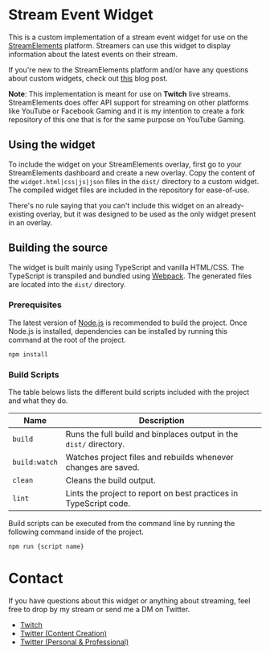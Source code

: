 # Stream Event Widget

This is a custom implementation of a stream event widget for use on the [StreamElements](https://streamelements.com) platform. Streamers can use this widget to display information about the latest events on their stream.

If you're new to the StreamElements platform and/or have any questions about custom widgets, check out [this](https://blog.streamelements.com/how-can-you-become-a-code-guru-87071f223e1b) blog post.

**Note**: This implementation is meant for use on **Twitch** live streams. StreamElements does offer API support for streaming on other platforms like YouTube or Facebook Gaming and it is my intention to create a fork repository of this one that is for the same purpose on YouTube Gaming.

## Using the widget

To include the widget on your StreamElements overlay, first go to your StreamElements dashboard and create a new overlay. Copy the content of the `widget.html|css|js|json` files in the `dist/` directory to a custom widget. The compiled widget files are included in the repository for ease-of-use.

There's no rule saying that you can't include this widget on an already-existing overlay, but it was designed to be used as the only widget present in an overlay.

## Building the source

The widget is built mainly using TypeScript and vanilla HTML/CSS. The TypeScript is transpiled and bundled using [Webpack](https://webpack.js.org/). The generated files are located into the `dist/` directory.

### Prerequisites

The latest version of [Node.js](https://nodejs.org/en/) is recommended to build the project. Once Node.js is installed, dependencies can be installed by running this command at the root of the project.

```
npm install
```

### Build Scripts

The table belows lists the different build scripts included with the project and what they do.

| **Name**      | **Description**                                                    |
| ------------- | ------------------------------------------------------------------ |
| `build`       | Runs the full build and binplaces output in the `dist/` directory. |
| `build:watch` | Watches project files and rebuilds whenever changes are saved.     |
| `clean`       | Cleans the build output.                                           |
| `lint`        | Lints the project to report on best practices in TypeScript code.  |

Build scripts can be executed from the command line by running the following command inside of the project.

```
npm run {script name}
```

# Contact

If you have questions about this widget or anything about streaming, feel free to drop by my stream or send me a DM on Twitter.

-   [Twitch](https://twitch.tv/monsterabe)
-   [Twitter (Content Creation)](https://twitter.com/monsterabe_)
-   [Twitter (Personal & Professional)](https://twitter.com/jasondibabbo)
